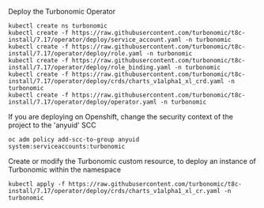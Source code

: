 Deploy the Turbonomic Operator
````
kubectl create ns turbonomic
kubectl create -f https://raw.githubusercontent.com/turbonomic/t8c-install/7.17/operator/deploy/service_account.yaml -n turbonomic
kubectl create -f https://raw.githubusercontent.com/turbonomic/t8c-install/7.17/operator/deploy/role.yaml -n turbonomic
kubectl create -f https://raw.githubusercontent.com/turbonomic/t8c-install/7.17/operator/deploy/role_binding.yaml -n turbonomic
kubectl create -f https://raw.githubusercontent.com/turbonomic/t8c-install/7.17/operator/deploy/crds/charts_v1alpha1_xl_crd.yaml -n turbonomic
kubectl create -f https://raw.githubusercontent.com/turbonomic/t8c-install/7.17/operator/deploy/operator.yaml -n turbonomic
````

If you are deploying on Openshift, change the security context of the project to the 'anyuid' SCC
````
oc adm policy add-scc-to-group anyuid system:serviceaccounts:turbonomic
````

Create or modify the Turbonomic custom resource, to deploy an instance of Turbonomic within the namespace
````
kubectl apply -f https://raw.githubusercontent.com/turbonomic/t8c-install/7.17/operator/deploy/crds/charts_v1alpha1_xl_cr.yaml -n turbonomic
````
